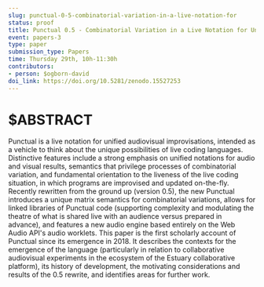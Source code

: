```yaml
---
slug: punctual-0-5-combinatorial-variation-in-a-live-notation-for
status: proof
title: Punctual 0.5 - Combinatorial Variation in a Live Notation for Unified Audiovisual Improvisations
event: papers-3
type: paper
submission_type: Papers
time: Thursday 29th, 10h-11:30h
contributors:
- person: $ogborn-david
doi_link: https://doi.org/10.5281/zenodo.15527253
---
```


# $ABSTRACT

Punctual is a live notation for unified audiovisual improvisations, intended as a vehicle to think about the unique possibilities of live coding languages. Distinctive features include a strong emphasis on unified notations for audio and visual results, semantics that privilege processes of combinatorial variation, and fundamental orientation to the liveness of the live coding situation, in which programs are improvised and updated on-the-fly. Recently rewritten from the ground up (version 0.5), the new Punctual introduces a unique matrix semantics for combinatorial variations, allows for linked libraries of Punctual code (supporting complexity and modulating the theatre of what is shared live with an audience versus prepared in advance), and features a new audio engine based entirely on the Web Audio API's audio worklets. This paper is the first scholarly account of Punctual since its emergence in 2018. It describes the contexts for the emergence of the language (particularly in relation to collaborative audiovisual experiments in the ecosystem of the Estuary collaborative platform), its history of development, the motivating considerations and results of the 0.5 rewrite, and identifies areas for further work.

